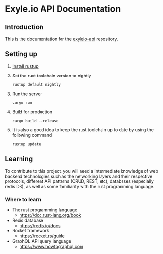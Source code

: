 # Exyle.io API Documentation

## Introduction

This is the documentation for the
[exyleio-api](https://github.com/exyleio/exyleio-api)
repository.

## Setting up

1. [Install rustup](https://www.rust-lang.org/tools/install)

2. Set the rust toolchain version to nightly

   ```
   rustup default nightly
   ```

3. Run the server

   ```
   cargo run
   ```

4. Build for production

   ```
   cargo build --release
   ```

5. It is also a good idea to keep the rust toolchain up to date
   by using the following command

   ```
   rustup update
   ```

## Learning

To contribute to this project, you will need a intermediate knowledge
of web backend technologies such as the networking layers and their
respective protocols, different API patterns (CRUD, REST, etc),
databases (especially redis DB), as well as some familiarity with the
rust programming language.

### Where to learn

- The rust programming language
  - https://doc.rust-lang.org/book
- Redis database
  - https://redis.io/docs
- Rocket framework
  - https://rocket.rs/guide
- GraphQL API query language
  - https://www.howtographql.com
